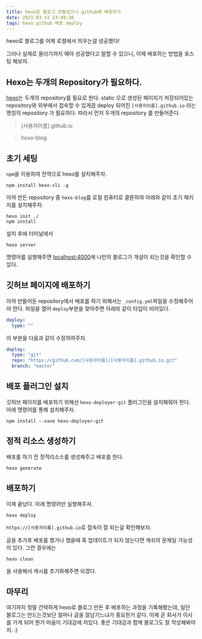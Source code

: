 ```yaml
---
title: hexo로 블로그 만들었으니 github에 배포하기
date: 2021-03-31 23:49:38
tags: hexo github 배포 deploy
---
```


hexo로 블로그를 어제 로컬에서 띄우는걸 성공했다!

그러나 실제로 올리기까지 해야 성공했다고 말할 수 있으니, 이제 배포하는 방법을 포스팅 해보자.

## Hexo는 두개의 Repository가 필요하다.

[hexo][hexo_link]는 두개의 repository를 필요로 한다.
static 으로 생성된 페이지가 저장되어있는 repository와 외부에서 접속할 수 있게끔 deploy 되어진 `[사용자이름].github.io` 라는 명칭의 repository 가 필요하다.
따라서 먼저 두개의 repository 를 만들어준다.

> [사용자이름].github.io

> hexo-blog

## 초기 세팅

`npm`을 이용하여 전역으로 hexo를 설치해주자.

```terminal
npm install hexo-cli -g
```

아까 만든 repository 중 `hexo-blog`를 로컬 컴퓨터로 클론하여
아래와 같이 초기 패키지를 설치해주자.

```terminal
hexo init ./
npm install
```

설치 후에 터미널에서

```terminal
hexo server
```

명령어를 실행해주면 [localhost:4000][local_server]에 나만의 블로그가 개설이 되는것을 확인할 수 있다.

## 깃허브 페이지에 배포하기

아까 만들어둔 repository에서 배포를 하기 위해서는 `_config.yml`파일을 수정해주어야 한다. 파일을 열어 `deploy`부분을 찾아주면 아래와 같이 타입이 비어있다.

```yml
deploy:
  type: ""
```

이 부분을 다음과 같이 수정하여주자.

```yml
deploy:
  type: "git"
  repo: "https://github.com/[사용자이름]/[사용자이름].github.io.git"
  branch: "master"
```

## 배포 플러그인 설치

깃허브 페이지를 배포하기 위해선 `hexo-deployer-git` 플러그인을 설치해줘야 한다. 아래 명령어를 통해 설치해주자.

```terminal
npm install --save hexo-deployer-git
```

## 정적 리소스 생성하기

배포를 하기 전 정적리소스를 생성해주고 배포를 한다.

```terminal
hexo generate
```

## 배포하기

이제 끝났다. 아래 명령어만 실행해주자.

```terminal
hexo deploy
```

`https://[사용자이름].github.io`로 접속이 잘 되는걸 확인해보자.

글을 추가후 배포를 했거나 했을때 혹 업데이트가 되지 않는다면 캐쉬의 문제일 가능성이 있다. 그런 경우에는

```terminal
hexo clean
```

을 사용해서 캐시를 초기화해주면 되겠다.

## 마무리

여기까지 정말 간략하게 hexo로 블로그 만든 후 배포하는 과정을 기록해봤는데, 일단 블로그는 만드는것보단 얼마나 글을 잘남기느냐가 중요한거 같다. 이제 곧 회사가 이사를 가게 되어 뭔가 마음이 기대감에 차있다. 좋은 기대감과 함께 블로그도 잘 작성해봐야지. :)

[hexo_link]: https://hexo.io
[local_server]: http://localhost:4000
